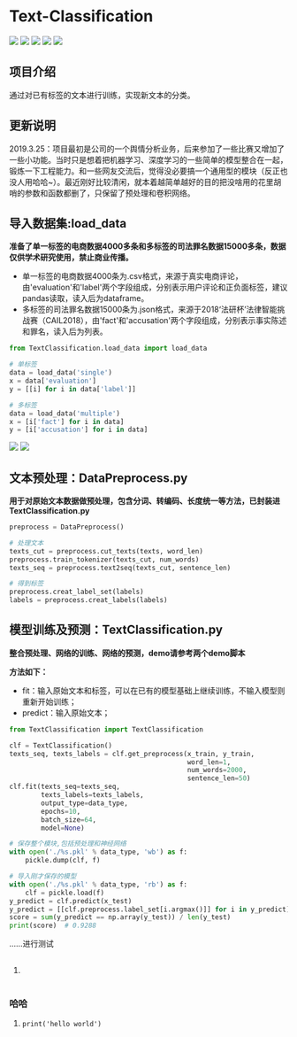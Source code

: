 # Text-Classification
[![](https://img.shields.io/badge/Python-3.6-blue.svg)](https://www.python.org/)
[![](https://img.shields.io/badge/pandas-0.21.0-brightgreen.svg)](https://pypi.python.org/pypi/pandas/0.21.0)
[![](https://img.shields.io/badge/numpy-1.13.1-brightgreen.svg)](https://pypi.python.org/pypi/numpy/1.13.1)
[![](https://img.shields.io/badge/jieba-0.39-brightgreen.svg)](https://pypi.python.org/pypi/jieba/0.39)
[![](https://img.shields.io/badge/Keras-2.2.4-brightgreen.svg)](https://pypi.python.org/pypi/Keras/2.2.4)


## 项目介绍
通过对已有标签的文本进行训练，实现新文本的分类。<br>

## 更新说明
2019.3.25：项目最初是公司的一个舆情分析业务，后来参加了一些比赛又增加了一些小功能。当时只是想着把机器学习、深度学习的一些简单的模型整合在一起，锻炼一下工程能力。和一些网友交流后，觉得没必要搞一个通用型的模块（反正也没人用哈哈~）。最近刚好比较清闲，就本着越简单越好的目的把没啥用的花里胡哨的参数和函数都删了，只保留了预处理和卷积网络。

## 导入数据集:load_data
**准备了单一标签的电商数据4000多条和多标签的司法罪名数据15000多条，数据仅供学术研究使用，禁止商业传播。**<br>
* 单一标签的电商数据4000条为.csv格式，来源于真实电商评论，由'evaluation'和'label'两个字段组成，分别表示用户评论和正负面标签，建议pandas读取，读入后为dataframe。<br>
* 多标签的司法罪名数据15000条为.json格式，来源于2018‘法研杯’法律智能挑战赛（CAIL2018），由'fact'和'accusation'两个字段组成，分别表示事实陈述和罪名，读入后为列表。<br>
``` python
from TextClassification.load_data import load_data

# 单标签
data = load_data('single')
x = data['evaluation']
y = [[i] for i in data['label']]

# 多标签
data = load_data('multiple')
x = [i['fact'] for i in data]
y = [i['accusation'] for i in data]
```
![](https://github.com/renjunxiang/Text-Classification/blob/master/picture/data_single.png)
![](https://github.com/renjunxiang/Text-Classification/blob/master/picture/data_multiple.png)

## 文本预处理：DataPreprocess.py
**用于对原始文本数据做预处理，包含分词、转编码、长度统一等方法，已封装进TextClassification.py**<br>

``` python
preprocess = DataPreprocess()

# 处理文本
texts_cut = preprocess.cut_texts(texts, word_len)
preprocess.train_tokenizer(texts_cut, num_words)
texts_seq = preprocess.text2seq(texts_cut, sentence_len)

# 得到标签
preprocess.creat_label_set(labels)
labels = preprocess.creat_labels(labels)
```

## 模型训练及预测：TextClassification.py
**整合预处理、网络的训练、网络的预测，demo请参考两个demo脚本**<br>

**方法如下：**<br>
* fit：输入原始文本和标签，可以在已有的模型基础上继续训练，不输入模型则重新开始训练；<br>
* predict：输入原始文本；<br>

``` python
from TextClassification import TextClassification

clf = TextClassification()
texts_seq, texts_labels = clf.get_preprocess(x_train, y_train, 
                                             word_len=1, 
                                             num_words=2000, 
                                             sentence_len=50)
clf.fit(texts_seq=texts_seq,
        texts_labels=texts_labels,
        output_type=data_type,
        epochs=10,
        batch_size=64,
        model=None)

# 保存整个模块,包括预处理和神经网络
with open('./%s.pkl' % data_type, 'wb') as f:
    pickle.dump(clf, f)

# 导入刚才保存的模型
with open('./%s.pkl' % data_type, 'rb') as f:
    clf = pickle.load(f)
y_predict = clf.predict(x_test)
y_predict = [[clf.preprocess.label_set[i.argmax()]] for i in y_predict]
score = sum(y_predict == np.array(y_test)) / len(y_test)
print(score)  # 0.9288
```

……进行测试

1. ## 

[](http://localhos…ba70-33d7adcc3a88:1)

# ###

####

#### 

### 哈哈

1. ```
   print('hello world')
   ```

   

